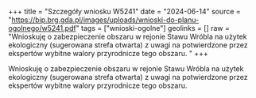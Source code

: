 +++
title = "Szczegóły wniosku W5241"
date = "2024-06-14"
source = "https://bip.brg.gda.pl/images/uploads/wnioski-do-planu-ogolnego/w5241.pdf"
tags = ["wnioski-ogolne"]
geolinks = []
raw = "Wnioskuję o zabezpieczenie obszaru w rejonie Stawu Wróbla na użytek ekologiczny (sugerowana strefa otwarta) z uwagi na potwierdzone przez ekspertów wybitne walory przyrodnicze tego obszaru. "
+++

Wnioskuję o zabezpieczenie obszaru w rejonie Stawu Wróbla na użytek ekologiczny
(sugerowana strefa otwarta) z uwagi na potwierdzone przez ekspertów wybitne walory
przyrodnicze tego obszaru.



